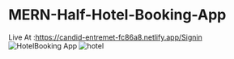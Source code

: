 # MERN-Half-Hotel-Booking-App
Live At :https://candid-entremet-fc86a8.netlify.app/Signin
![HotelBooking App](https://user-images.githubusercontent.com/98936216/191534693-25d9fcae-0f52-4ecc-af9c-0d30d56bd387.png)
![hotel](https://user-images.githubusercontent.com/98936216/191534862-8d44f2a4-32ea-4de1-9940-2e846dfa4510.png)
